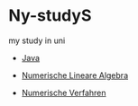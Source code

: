 # Ny-studyS
my study in uni

- [Java](Java)

- [Numerische Lineare Algebra](NLA)

- [Numerische Verfahren](NV)
